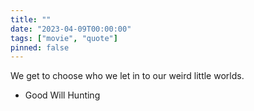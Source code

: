 ```yaml
---
title: ""
date: "2023-04-09T00:00:00"
tags: ["movie", "quote"]
pinned: false
---
```


We get to choose who we let in to our weird little worlds.

- Good Will Hunting
